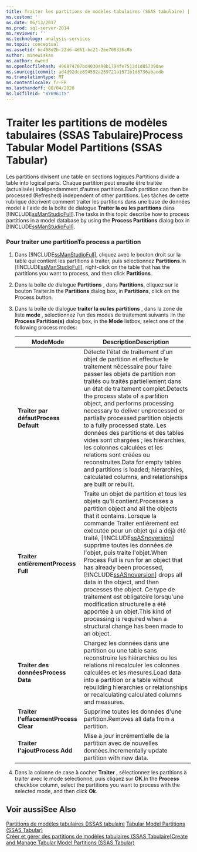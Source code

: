 ```yaml
---
title: Traiter les partitions de modèles tabulaires (SSAS tabulaire) | Microsoft Docs
ms.custom: ''
ms.date: 06/13/2017
ms.prod: sql-server-2014
ms.reviewer: ''
ms.technology: analysis-services
ms.topic: conceptual
ms.assetid: 6c498d2b-22d6-4661-bc21-2ee708336c8b
author: minewiskan
ms.author: owend
ms.openlocfilehash: 496874707bd4030a98b1794fe7513d1d857390ae
ms.sourcegitcommit: ad4d92dce894592a259721a1571b1d8736abacdb
ms.translationtype: MT
ms.contentlocale: fr-FR
ms.lasthandoff: 08/04/2020
ms.locfileid: "87696115"
---
```

# <a name="process-tabular-model-partitions-ssas-tabular"></a><span data-ttu-id="46714-102">Traiter les partitions de modèles tabulaires (SSAS Tabulaire)</span><span class="sxs-lookup"><span data-stu-id="46714-102">Process Tabular Model Partitions (SSAS Tabular)</span></span>
  <span data-ttu-id="46714-103">Les partitions divisent une table en sections logiques.</span><span class="sxs-lookup"><span data-stu-id="46714-103">Partitions divide a table into logical parts.</span></span> <span data-ttu-id="46714-104">Chaque partition peut ensuite être traitée (actualisée) indépendamment d'autres partitions.</span><span class="sxs-lookup"><span data-stu-id="46714-104">Each partition can then be processed (Refreshed) independent of other partitions.</span></span> <span data-ttu-id="46714-105">Les tâches de cette rubrique décrivent comment traiter les partitions dans une base de données model à l'aide de la boîte de dialogue **Traiter la ou les partitions** dans [!INCLUDE[ssManStudioFull](../../includes/ssmanstudiofull-md.md)].</span><span class="sxs-lookup"><span data-stu-id="46714-105">The tasks in this topic describe how to process partitions in a model database by using the **Process Partitions** dialog box in [!INCLUDE[ssManStudioFull](../../includes/ssmanstudiofull-md.md)].</span></span>  
  
###  <a name="to-process-a-partition"></a><a name="bkmk_create_new"></a> <span data-ttu-id="46714-106">Pour traiter une partition</span><span class="sxs-lookup"><span data-stu-id="46714-106">To process a partition</span></span>  
  
1.  <span data-ttu-id="46714-107">Dans [!INCLUDE[ssManStudioFull](../../includes/ssmanstudiofull-md.md)], cliquez avec le bouton droit sur la table qui contient les partitions à traiter, puis sélectionnez **Partitions**.</span><span class="sxs-lookup"><span data-stu-id="46714-107">In [!INCLUDE[ssManStudioFull](../../includes/ssmanstudiofull-md.md)], right-click on the table that has the partitions you want to process, and then click **Partitions**.</span></span>  
  
2.  <span data-ttu-id="46714-108">Dans la boîte de dialogue **Partitions** , dans **Partitions**, cliquez sur le bouton Traiter.</span><span class="sxs-lookup"><span data-stu-id="46714-108">In the **Partitions** dialog box, in **Partitions**, click on the Process button.</span></span>  
  
3.  <span data-ttu-id="46714-109">Dans la boîte de dialogue **traiter la ou les partitions** , dans la zone de liste **mode** , sélectionnez l’un des modes de traitement suivants :</span><span class="sxs-lookup"><span data-stu-id="46714-109">In the **Process Partition(s)** dialog box, in the **Mode** listbox, select one of the following process modes:</span></span>  
  
    |<span data-ttu-id="46714-110">Mode</span><span class="sxs-lookup"><span data-stu-id="46714-110">Mode</span></span>|<span data-ttu-id="46714-111">Description</span><span class="sxs-lookup"><span data-stu-id="46714-111">Description</span></span>|  
    |----------|-----------------|  
    |<span data-ttu-id="46714-112">**Traiter par défaut**</span><span class="sxs-lookup"><span data-stu-id="46714-112">**Process Default**</span></span>|<span data-ttu-id="46714-113">Détecte l'état de traitement d'un objet de partition et effectue le traitement nécessaire pour faire passer les objets de partition non traités ou traités partiellement dans un état de traitement complet.</span><span class="sxs-lookup"><span data-stu-id="46714-113">Detects the process state of a partition object, and performs processing necessary to deliver unprocessed or partially processed partition objects to a fully processed state.</span></span> <span data-ttu-id="46714-114">Les données des partitions et des tables vides sont chargées ; les hiérarchies, les colonnes calculées et les relations sont créées ou reconstruites.</span><span class="sxs-lookup"><span data-stu-id="46714-114">Data for empty tables and partitions is loaded; hierarchies, calculated columns, and relationships are built or rebuilt.</span></span>|  
    |<span data-ttu-id="46714-115">**Traiter entièrement**</span><span class="sxs-lookup"><span data-stu-id="46714-115">**Process Full**</span></span>|<span data-ttu-id="46714-116">Traite un objet de partition et tous les objets qu'il contient.</span><span class="sxs-lookup"><span data-stu-id="46714-116">Processes a partition object and all the objects that it contains.</span></span> <span data-ttu-id="46714-117">Lorsque la commande Traiter entièrement est exécutée pour un objet qui a déjà été traité, [!INCLUDE[ssASnoversion](../../includes/ssasnoversion-md.md)] supprime toutes les données de l'objet, puis traite l'objet.</span><span class="sxs-lookup"><span data-stu-id="46714-117">When Process Full is run for an object that has already been processed, [!INCLUDE[ssASnoversion](../../includes/ssasnoversion-md.md)] drops all data in the object, and then processes the object.</span></span> <span data-ttu-id="46714-118">Ce type de traitement est obligatoire lorsqu'une modification structurelle a été apportée à un objet.</span><span class="sxs-lookup"><span data-stu-id="46714-118">This kind of processing is required when a structural change has been made to an object.</span></span>|  
    |<span data-ttu-id="46714-119">**Traiter des données**</span><span class="sxs-lookup"><span data-stu-id="46714-119">**Process Data**</span></span>|<span data-ttu-id="46714-120">Chargez les données dans une partition ou une table sans reconstruire les hiérarchies ou les relations ni recalculer les colonnes calculées et les mesures.</span><span class="sxs-lookup"><span data-stu-id="46714-120">Load data into a partition or a table without rebuilding hierarchies or relationships or recalculating calculated columns and measures.</span></span>|  
    |<span data-ttu-id="46714-121">**Traiter l'effacement**</span><span class="sxs-lookup"><span data-stu-id="46714-121">**Process Clear**</span></span>|<span data-ttu-id="46714-122">Supprime toutes les données d'une partition.</span><span class="sxs-lookup"><span data-stu-id="46714-122">Removes all data from a partition.</span></span>|  
    |<span data-ttu-id="46714-123">**Traiter l'ajout**</span><span class="sxs-lookup"><span data-stu-id="46714-123">**Process Add**</span></span>|<span data-ttu-id="46714-124">Mise à jour incrémentielle de la partition avec de nouvelles données.</span><span class="sxs-lookup"><span data-stu-id="46714-124">Incrementally update partition with new data.</span></span>|  
  
4.  <span data-ttu-id="46714-125">Dans la colonne de case à cocher **Traiter** , sélectionnez les partitions à traiter avec le mode sélectionné, puis cliquez sur **OK**.</span><span class="sxs-lookup"><span data-stu-id="46714-125">In the **Process** checkbox column, select the partitions you want to process with the selected mode, and then click **Ok**.</span></span>  
  
## <a name="see-also"></a><span data-ttu-id="46714-126">Voir aussi</span><span class="sxs-lookup"><span data-stu-id="46714-126">See Also</span></span>  
 <span data-ttu-id="46714-127">[Partitions de modèles tabulaires &#40;&#41;SSAS tabulaire](partitions-ssas-tabular.md) </span><span class="sxs-lookup"><span data-stu-id="46714-127">[Tabular Model Partitions &#40;SSAS Tabular&#41;](partitions-ssas-tabular.md) </span></span>  
 [<span data-ttu-id="46714-128">Créer et gérer des partitions de modèles tabulaires &#40;SSAS Tabulaire&#41;</span><span class="sxs-lookup"><span data-stu-id="46714-128">Create and Manage Tabular Model Partitions &#40;SSAS Tabular&#41;</span></span>](create-and-manage-tabular-model-partitions-ssas-tabular.md)  
  
  
